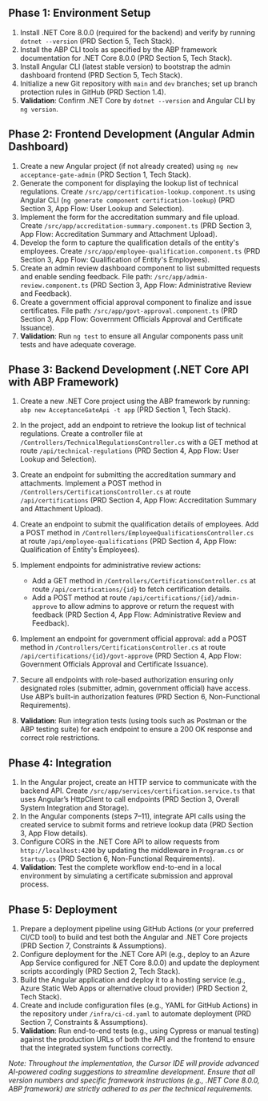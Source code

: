 ## Phase 1: Environment Setup

1.  Install .NET Core 8.0.0 (required for the backend) and verify by running `dotnet --version` (PRD Section 5, Tech Stack).
2.  Install the ABP CLI tools as specified by the ABP framework documentation for .NET Core 8.0.0 (PRD Section 5, Tech Stack).
3.  Install Angular CLI (latest stable version) to bootstrap the admin dashboard frontend (PRD Section 5, Tech Stack).
4.  Initialize a new Git repository with `main` and `dev` branches; set up branch protection rules in GitHub (PRD Section 1.4).
5.  **Validation**: Confirm .NET Core by `dotnet --version` and Angular CLI by `ng version`.

## Phase 2: Frontend Development (Angular Admin Dashboard)

1.  Create a new Angular project (if not already created) using `ng new acceptance-gate-admin` (PRD Section 1, Tech Stack).
2.  Generate the component for displaying the lookup list of technical regulations. Create `/src/app/certification-lookup.component.ts` using Angular CLI (`ng generate component certification-lookup`) (PRD Section 3, App Flow: User Lookup and Selection).
3.  Implement the form for the accreditation summary and file upload. Create `/src/app/accreditation-summary.component.ts` (PRD Section 3, App Flow: Accreditation Summary and Attachment Upload).
4.  Develop the form to capture the qualification details of the entity's employees. Create `/src/app/employee-qualification.component.ts` (PRD Section 3, App Flow: Qualification of Entity's Employees).
5.  Create an admin review dashboard component to list submitted requests and enable sending feedback. File path: `/src/app/admin-review.component.ts` (PRD Section 3, App Flow: Administrative Review and Feedback).
6.  Create a government official approval component to finalize and issue certificates. File path: `/src/app/govt-approval.component.ts` (PRD Section 3, App Flow: Government Officials Approval and Certificate Issuance).
7.  **Validation**: Run `ng test` to ensure all Angular components pass unit tests and have adequate coverage.

## Phase 3: Backend Development (.NET Core API with ABP Framework)

1.  Create a new .NET Core project using the ABP framework by running: `abp new AcceptanceGateApi -t app` (PRD Section 1, Tech Stack).

2.  In the project, add an endpoint to retrieve the lookup list of technical regulations. Create a controller file at `/Controllers/TechnicalRegulationsController.cs` with a GET method at route `/api/technical-regulations` (PRD Section 4, App Flow: User Lookup and Selection).

3.  Create an endpoint for submitting the accreditation summary and attachments. Implement a POST method in `/Controllers/CertificationsController.cs` at route `/api/certifications` (PRD Section 4, App Flow: Accreditation Summary and Attachment Upload).

4.  Create an endpoint to submit the qualification details of employees. Add a POST method in `/Controllers/EmployeeQualificationsController.cs` at route `/api/employee-qualifications` (PRD Section 4, App Flow: Qualification of Entity's Employees).

5.  Implement endpoints for administrative review actions:

    *   Add a GET method in `/Controllers/CertificationsController.cs` at route `/api/certifications/{id}` to fetch certification details.
    *   Add a POST method at route `/api/certifications/{id}/admin-approve` to allow admins to approve or return the request with feedback (PRD Section 4, App Flow: Administrative Review and Feedback).

6.  Implement an endpoint for government official approval: add a POST method in `/Controllers/CertificationsController.cs` at route `/api/certifications/{id}/govt-approve` (PRD Section 4, App Flow: Government Officials Approval and Certificate Issuance).

7.  Secure all endpoints with role-based authorization ensuring only designated roles (submitter, admin, government official) have access. Use ABP’s built-in authorization features (PRD Section 6, Non-Functional Requirements).

8.  **Validation**: Run integration tests (using tools such as Postman or the ABP testing suite) for each endpoint to ensure a 200 OK response and correct role restrictions.

## Phase 4: Integration

1.  In the Angular project, create an HTTP service to communicate with the backend API. Create `/src/app/services/certification.service.ts` that uses Angular’s HttpClient to call endpoints (PRD Section 3, Overall System Integration and Storage).
2.  In the Angular components (steps 7–11), integrate API calls using the created service to submit forms and retrieve lookup data (PRD Section 3, App Flow details).
3.  Configure CORS in the .NET Core API to allow requests from `http://localhost:4200` by updating the middleware in `Program.cs` or `Startup.cs` (PRD Section 6, Non-Functional Requirements).
4.  **Validation**: Test the complete workflow end-to-end in a local environment by simulating a certificate submission and approval process.

## Phase 5: Deployment

1.  Prepare a deployment pipeline using GitHub Actions (or your preferred CI/CD tool) to build and test both the Angular and .NET Core projects (PRD Section 7, Constraints & Assumptions).
2.  Configure deployment for the .NET Core API (e.g., deploy to an Azure App Service configured for .NET Core 8.0.0) and update the deployment scripts accordingly (PRD Section 2, Tech Stack).
3.  Build the Angular application and deploy it to a hosting service (e.g., Azure Static Web Apps or alternative cloud provider) (PRD Section 2, Tech Stack).
4.  Create and include configuration files (e.g., YAML for GitHub Actions) in the repository under `/infra/ci-cd.yaml` to automate deployment (PRD Section 7, Constraints & Assumptions).
5.  **Validation**: Run end-to-end tests (e.g., using Cypress or manual testing) against the production URLs of both the API and the frontend to ensure that the integrated system functions correctly.

*Note: Throughout the implementation, the Cursor IDE will provide advanced AI-powered coding suggestions to streamline development. Ensure that all version numbers and specific framework instructions (e.g., .NET Core 8.0.0, ABP framework) are strictly adhered to as per the technical requirements.*
